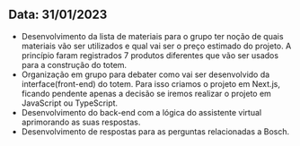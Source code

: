 ## Data: 31/01/2023

- Desenvolvimento da lista de materiais para o grupo ter noção de quais materiais vão ser utilizados e qual vai ser o preço estimado do projeto. A princípio faram registrados 7 produtos diferentes que vão ser usados para a construção do totem.
- Organização em grupo para debater como vai ser desenvolvido da interface(front-end) do totem. Para isso criamos o projeto em Next.js, ficando pendente apenas a decisão se iremos realizar o projeto em JavaScript ou TypeScript.
- Desenvolvimento do back-end com a lógica do assistente virtual aprimorando as suas respostas.
- Desenvolvimento de respostas para as perguntas relacionadas a Bosch.